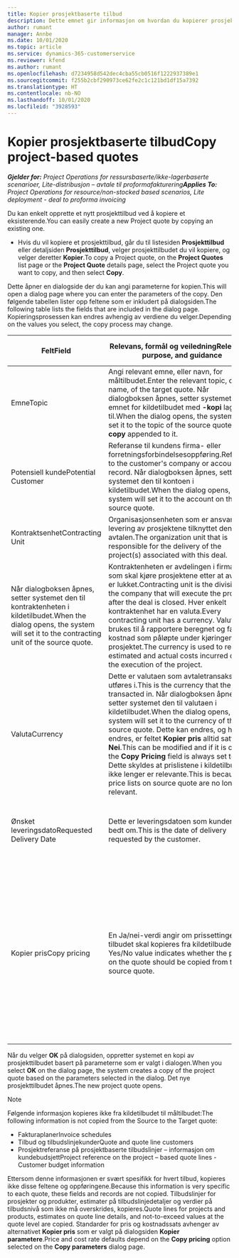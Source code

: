```yaml
---
title: Kopier prosjektbaserte tilbud
description: Dette emnet gir informasjon om hvordan du kopierer prosjektbaserte tilbud i Project Operations.
author: rumant
manager: Annbe
ms.date: 10/01/2020
ms.topic: article
ms.service: dynamics-365-customerservice
ms.reviewer: kfend
ms.author: rumant
ms.openlocfilehash: d7234958d542dec4cba55cb0516f1222937389e1
ms.sourcegitcommit: f255b2cbf290973ce62fe2c1c121bd1df15a7392
ms.translationtype: HT
ms.contentlocale: nb-NO
ms.lasthandoff: 10/01/2020
ms.locfileid: "3928593"
---
```

# <a name="copy-project-based-quotes"></a><span data-ttu-id="df03f-103">Kopier prosjektbaserte tilbud</span><span class="sxs-lookup"><span data-stu-id="df03f-103">Copy project-based quotes</span></span>

<span data-ttu-id="df03f-104">_**Gjelder for:** Project Operations for ressursbaserte/ikke-lagerbaserte scenarioer, Lite-distribusjon – avtale til proformafakturering_</span><span class="sxs-lookup"><span data-stu-id="df03f-104">_**Applies To:** Project Operations for resource/non-stocked based scenarios, Lite deployment - deal to proforma invoicing_</span></span>

<span data-ttu-id="df03f-105">Du kan enkelt opprette et nytt prosjekttilbud ved å kopiere et eksisterende.</span><span class="sxs-lookup"><span data-stu-id="df03f-105">You can easily create a new Project quote by copying an existing one.</span></span> 

- <span data-ttu-id="df03f-106">Hvis du vil kopiere et prosjekttilbud, går du til listesiden **Prosjekttilbud** eller detaljsiden **Prosjekttilbud**, velger prosjekttilbudet du vil kopiere, og velger deretter **Kopier**.</span><span class="sxs-lookup"><span data-stu-id="df03f-106">To copy a Project quote, on the **Project Quotes** list page or the **Project Quote** details page, select the Project quote you want to copy, and then select **Copy**.</span></span>

<span data-ttu-id="df03f-107">Dette åpner en dialogside der du kan angi parameterne for kopien.</span><span class="sxs-lookup"><span data-stu-id="df03f-107">This will open a dialog page where you can enter the parameters of the copy.</span></span> <span data-ttu-id="df03f-108">Den følgende tabellen lister opp feltene som er inkludert på dialogsiden.</span><span class="sxs-lookup"><span data-stu-id="df03f-108">The following table lists the fields that are included in the dialog page.</span></span> <span data-ttu-id="df03f-109">Kopieringsprosessen kan endres avhengig av verdiene du velger.</span><span class="sxs-lookup"><span data-stu-id="df03f-109">Depending on the values you select, the copy process may change.</span></span>

| <span data-ttu-id="df03f-110">**Felt**</span><span class="sxs-lookup"><span data-stu-id="df03f-110">**Field**</span></span> | <span data-ttu-id="df03f-111">**Relevans, formål og veiledning**</span><span class="sxs-lookup"><span data-stu-id="df03f-111">**Relevance, purpose, and guidance**</span></span> | <span data-ttu-id="df03f-112">**Nedstrøms påvirkning**</span><span class="sxs-lookup"><span data-stu-id="df03f-112">**Downstream impact**</span></span> |
| --- | --- | --- |
| <span data-ttu-id="df03f-113">Emne</span><span class="sxs-lookup"><span data-stu-id="df03f-113">Topic</span></span> | <span data-ttu-id="df03f-114">Angi relevant emne, eller navn, for måltilbudet.</span><span class="sxs-lookup"><span data-stu-id="df03f-114">Enter the relevant topic, or name, of the target quote.</span></span> <span data-ttu-id="df03f-115">Når dialogboksen åpnes, setter systemet den til emnet for kildetilbudet med **-kopi** lagt til.</span><span class="sxs-lookup"><span data-stu-id="df03f-115">When the dialog opens, the system will set it to the topic of the source quote with **-copy** appended to it.</span></span> | |
| <span data-ttu-id="df03f-116">Potensiell kunde</span><span class="sxs-lookup"><span data-stu-id="df03f-116">Potential Customer</span></span> | <span data-ttu-id="df03f-117">Referanse til kundens firma- eller forretningsforbindelsesoppføring.</span><span class="sxs-lookup"><span data-stu-id="df03f-117">Reference to the customer's company or account record.</span></span> <span data-ttu-id="df03f-118">Når dialogboksen åpnes, setter systemet den til kontoen i kildetilbudet.</span><span class="sxs-lookup"><span data-stu-id="df03f-118">When the dialog opens, the system will set it to the account on the source quote.</span></span> | <span data-ttu-id="df03f-119">Dette feltet er den primære kunden i tilbudet.</span><span class="sxs-lookup"><span data-stu-id="df03f-119">This field is the primary customer on the quote.</span></span> |
| <span data-ttu-id="df03f-120">Kontraktsenhet</span><span class="sxs-lookup"><span data-stu-id="df03f-120">Contracting Unit</span></span> | <span data-ttu-id="df03f-121">Organisasjonsenheten som er ansvarlig for levering av prosjektene tilknyttet denne avtalen.</span><span class="sxs-lookup"><span data-stu-id="df03f-121">The organization unit that is responsible for the delivery of the project(s) associated with this deal.</span></span>
<span data-ttu-id="df03f-122">Når dialogboksen åpnes, setter systemet den til kontraktenheten i kildetilbudet.</span><span class="sxs-lookup"><span data-stu-id="df03f-122">When the dialog opens, the system will set it to the contracting unit of the source quote.</span></span> | <span data-ttu-id="df03f-123">Kontraktenheten er avdelingen i firmaet som skal kjøre prosjektene etter at avtalen er lukket.</span><span class="sxs-lookup"><span data-stu-id="df03f-123">Contracting unit is the division of the company that will execute the projects after the deal is closed.</span></span> <span data-ttu-id="df03f-124">Hver enkelt kontraktenhet har en valuta.</span><span class="sxs-lookup"><span data-stu-id="df03f-124">Every contracting unit has a currency.</span></span> <span data-ttu-id="df03f-125">Valutaen brukes til å rapportere beregnet og faktisk kostnad som påløpte under kjøringen av prosjektet.</span><span class="sxs-lookup"><span data-stu-id="df03f-125">The currency is used to report estimated and actual costs incurred during the execution of the project.</span></span> |
| <span data-ttu-id="df03f-126">Valuta</span><span class="sxs-lookup"><span data-stu-id="df03f-126">Currency</span></span> | <span data-ttu-id="df03f-127">Dette er valutaen som avtaletransaksjonene utføres i.</span><span class="sxs-lookup"><span data-stu-id="df03f-127">This is the currency that the deal is transacted in.</span></span> <span data-ttu-id="df03f-128">Når dialogboksen åpnes, setter systemet den til valutaen i kildetilbudet.</span><span class="sxs-lookup"><span data-stu-id="df03f-128">When the dialog opens, the system will set it to the currency of the source quote.</span></span> <span data-ttu-id="df03f-129">Dette kan endres, og hvis det endres, er feltet **Kopier pris** alltid satt til **Nei**.</span><span class="sxs-lookup"><span data-stu-id="df03f-129">This can be modified and if it is change, the **Copy Pricing** field is always set to **No**.</span></span> <span data-ttu-id="df03f-130">Dette skyldes at prislistene i kildetilbudet ikke lenger er relevante.</span><span class="sxs-lookup"><span data-stu-id="df03f-130">This is because the price lists on source quote are no longer relevant.</span></span> | <span data-ttu-id="df03f-131">Valuta brukes til å angi en prisliste som standard, til å bygge et økonomisk estimat på tilbudet og til slutt til å fakturere kunden når avtalen er vunnet.</span><span class="sxs-lookup"><span data-stu-id="df03f-131">Currency is used to default a price list, to build a financial estimate on the quote,  and eventually to invoice the customer when the deal is won.</span></span> |
| <span data-ttu-id="df03f-132">Ønsket leveringsdato</span><span class="sxs-lookup"><span data-stu-id="df03f-132">Requested Delivery Date</span></span> | <span data-ttu-id="df03f-133">Dette er leveringsdatoen som kunden har bedt om.</span><span class="sxs-lookup"><span data-stu-id="df03f-133">This is the date of delivery requested by the customer.</span></span> | <span data-ttu-id="df03f-134">Dette brukes som sluttdato når du oppretter faktureringsdatoer langs en bestemt frekvens.</span><span class="sxs-lookup"><span data-stu-id="df03f-134">This is used as the end date when creating invoicing dates along a specific frequency.</span></span> |
| <span data-ttu-id="df03f-135">Kopier pris</span><span class="sxs-lookup"><span data-stu-id="df03f-135">Copy pricing</span></span> | <span data-ttu-id="df03f-136">En Ja/nei-verdi angir om prissettingen i tilbudet skal kopieres fra kildetilbudet.</span><span class="sxs-lookup"><span data-stu-id="df03f-136">A Yes/No value indicates whether the pricing on the quote should be copied from the source quote.</span></span> | <span data-ttu-id="df03f-137">Hvis du velger **Ja**, kopieres prosjektprisliste- og produktprislistereferansene fra kildetilbudet til måltilbudet.</span><span class="sxs-lookup"><span data-stu-id="df03f-137">If **Yes** is selected, the project price list and product price list references are copied from the source quote to the target quote.</span></span> <span data-ttu-id="df03f-138">Hvis du velger **Nei**, blir prislistene standard på nytt basert på de siste prislistene som ble definert i konto- eller prosjektparameterne.</span><span class="sxs-lookup"><span data-stu-id="df03f-138">If **No** is selected, price lists are re-defaulted based on the latest price lists that were set up on the account or project parameters.</span></span> |

<span data-ttu-id="df03f-139">Når du velger **OK** på dialogsiden, oppretter systemet en kopi av prosjekttilbudet basert på parameterne som er valgt i dialogen.</span><span class="sxs-lookup"><span data-stu-id="df03f-139">When you select **OK** on the dialog page, the system creates a copy of the project quote based on the parameters selected in the dialog.</span></span> <span data-ttu-id="df03f-140">Det nye prosjekttilbudet åpnes.</span><span class="sxs-lookup"><span data-stu-id="df03f-140">The new project quote opens.</span></span> 

> [!NOTE]
> <span data-ttu-id="df03f-141">Følgende informasjon kopieres ikke fra kildetilbudet til måltilbudet:</span><span class="sxs-lookup"><span data-stu-id="df03f-141">The following information is not copied from the Source to the Target quote:</span></span>
>
> - <span data-ttu-id="df03f-142">Fakturaplaner</span><span class="sxs-lookup"><span data-stu-id="df03f-142">Invoice schedules</span></span>
> - <span data-ttu-id="df03f-143">Tilbud og tilbudslinjekunder</span><span class="sxs-lookup"><span data-stu-id="df03f-143">Quote and quote line customers</span></span>
> - <span data-ttu-id="df03f-144">Prosjektreferanse på prosjektbaserte tilbudslinjer – informasjon om kundebudsjett</span><span class="sxs-lookup"><span data-stu-id="df03f-144">Project reference on the project – based quote lines -Customer budget information</span></span>
>
><span data-ttu-id="df03f-145">Ettersom denne informasjonen er svært spesifikk for hvert tilbud, kopieres ikke disse feltene og oppføringene.</span><span class="sxs-lookup"><span data-stu-id="df03f-145">Because this information is very specific to each quote, these fields and records are not copied.</span></span> <span data-ttu-id="df03f-146">Tilbudslinjer for prosjekter og produkter, estimater på tilbudslinjedetaljer og verdier på tilbudsnivå som ikke må overskrides, kopieres.</span><span class="sxs-lookup"><span data-stu-id="df03f-146">Quote lines for projects and products, estimates on quote line details, and not-to-exceed values at the quote level are copied.</span></span> <span data-ttu-id="df03f-147">Standarder for pris og kostnadssats avhenger av alternativet **Kopier pris** som er valgt på dialogsiden **Kopier parametere**.</span><span class="sxs-lookup"><span data-stu-id="df03f-147">Price and cost rate defaults depend on the **Copy pricing** option selected on the **Copy parameters** dialog page.</span></span>
